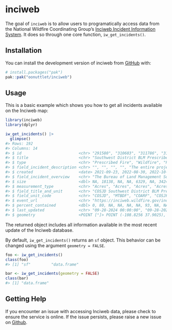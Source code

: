 
<!-- README.md is generated from README.Rmd. Please edit that file -->

# inciweb

<!-- badges: start -->
<!-- badges: end -->

The goal of `inciweb` is to allow users to programatically access data
from the National Wildfire Coordinating Group’s [Inciweb Incident
Information System](https://inciweb.wildfire.gov/). It does so through
one core function, `iw_get_incidents()`.

## Installation

You can install the development version of inciweb from
[GitHub](https://github.com/) with:

``` r
# install.packages("pak")
pak::pak("oonuttlet/inciweb")
```

## Usage

This is a basic example which shows you how to get all incidents
available on the Inciweb map:

``` r
library(inciweb)
library(dplyr)

iw_get_incidents() |>
  glimpse()
#> Rows: 192
#> Columns: 14
#> $ id                         <chr> "291580", "310603", "311786", "312546", "31…
#> $ title                      <chr> "Southwest District BLM Prescribed Fire ", …
#> $ type                       <chr> "Prescribed Fire", "Wildfire", "Prescribed …
#> $ field_incident_description <chr> "", "", "", "", "The entire project area is…
#> $ created                    <date> 2021-09-23, 2022-08-30, 2022-10-06, 2022-1…
#> $ field_incident_overview    <chr> "The Bureau of Land Management Southwest Di…
#> $ size                       <dbl> NA, 18138, NA, NA, 6329, NA, 34242, 26048, …
#> $ measurement_type           <chr> "Acres", "Acres", "Acres", "Acres", "Acres"…
#> $ field_title_and_unit       <chr> "COSJD Southwest District BLM Prescribed Fi…
#> $ field_unit_code            <chr> "COSJD", "MTBDF", "COARF", "COSJF", "COARF"…
#> $ event_url                  <chr> "https://inciweb.wildfire.gov/incident-info…
#> $ percent_contained          <dbl> 0, 80, NA, NA, NA, NA, 93, NA, NA, NA, NA, …
#> $ last_updated               <chr> "09-28-2024 00:00:00", "09-28-2024 00:00:00…
#> $ geometry                   <POINT [°]> POINT (-108.8256 37.9025), POINT (-11…
```

The returned object includes all information available in the most
recent update of the Inciweb database.

By default, `iw_get_incidents()` returns an `sf` object. This behavior
can be changed using the argument `geometry = FALSE`.

``` r
foo <- iw_get_incidents()
class(foo)
#> [1] "sf"         "data.frame"

bar <- iw_get_incidents(geometry = FALSE)
class(bar)
#> [1] "data.frame"
```

## Getting Help

If you encounter an issue with accessing Inciweb data, please check to
ensure the service is online. If the issue persists, please raise a new
issue on [Github](https://github.com/oonuttlet/inciweb/issues).
